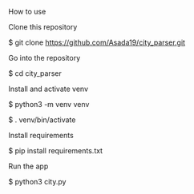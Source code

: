 How to use

Clone this repository

$ git clone https://github.com/Asada19/city_parser.git

Go into the repository

$ cd city_parser

Install and activate venv

$ python3 -m venv venv

$ . venv/bin/activate

Install requirements

$ pip install requirements.txt

Run the app

$ python3 city.py
